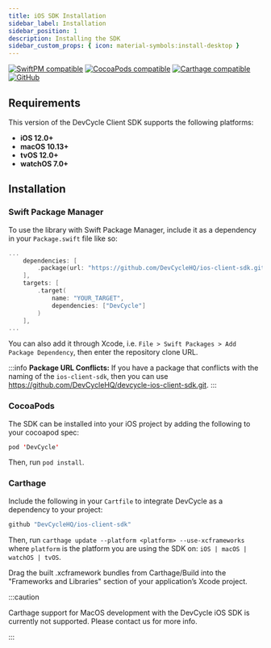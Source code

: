 ```yaml
---
title: iOS SDK Installation
sidebar_label: Installation
sidebar_position: 1
description: Installing the SDK
sidebar_custom_props: { icon: material-symbols:install-desktop }
---
```


[![SwiftPM compatible](https://img.shields.io/badge/SwiftPM-compatible-4BC51D.svg?style=flat)](https://swift.org/package-manager/)
[![CocoaPods compatible](https://img.shields.io/cocoapods/v/DevCycle.svg)](https://cocoapods.org/pods/DevCycle)
[![Carthage compatible](https://img.shields.io/badge/Carthage-compatible-4BC51D.svg?style=flat)](https://github.com/Carthage/Carthage)
[![GitHub](https://img.shields.io/github/stars/devcyclehq/ios-client-sdk.svg?style=social&label=Star&maxAge=2592000)](https://github.com/devcyclehq/ios-client-sdk)

## Requirements

This version of the DevCycle Client SDK supports the following platforms:

- **iOS 12.0+**
- **macOS 10.13+**
- **tvOS 12.0+**
- **watchOS 7.0+**

## Installation

[//]: # (wizard-install-start)

### Swift Package Manager

To use the library with Swift Package Manager, include it as a dependency in your `Package.swift` file like so:

```swift
...
    dependencies: [
        .package(url: "https://github.com/DevCycleHQ/ios-client-sdk.git", .upToNextMajor("1.18.1")),
    ],
    targets: [
        .target(
            name: "YOUR_TARGET",
            dependencies: ["DevCycle"]
        )
    ],
...
```

You can also add it through Xcode, i.e. `File > Swift Packages > Add Package Dependency`, then enter the repository clone URL.

[//]: # (wizard-install-end)

:::info
**Package URL Conflicts:** If you have a package that conflicts with the naming of the `ios-client-sdk`, then you can use https://github.com/DevCycleHQ/devcycle-ios-client-sdk.git.
:::

### CocoaPods

The SDK can be installed into your iOS project by adding the following to your cocoapod spec:

```swift
pod 'DevCycle'
```

Then, run `pod install`.


### Carthage

Include the following in your `Cartfile` to integrate DevCycle as a dependency to your project:

```swift
github "DevCycleHQ/ios-client-sdk"
```

Then, run `carthage update --platform <platform> --use-xcframeworks` where `platform` is the platform you are using the SDK on: `iOS | macOS | watchOS | tvOS`.

Drag the built .xcframework bundles from Carthage/Build into the "Frameworks and Libraries" section of your application’s Xcode project.

:::caution

Carthage support for MacOS development with the DevCycle iOS SDK is currently not supported. Please contact us for more info.

:::
